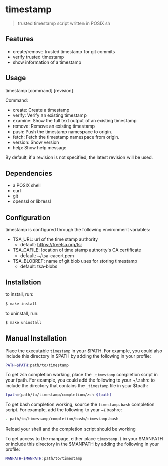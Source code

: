 # timestamp

> trusted timestamp script written in POSIX sh

## Features

- create/remove trusted timestamp for git commits
- verify trusted timestamp
- show information of a timestamp

## Usage

timestamp \[command\] \[revision\]

Command:

- create: Create a timestamp
- verify: Verify an existing timestamp
- examine: Show the full text output of an existing timestamp
- remove: Remove an existing timestamp
- push: Push the timestamp namespace to origin.
- fetch: Fetch the timestamp namespace from origin.
- version: Show version
- help: Show help message

By default, if a revision is not specified, the latest revision will be used.

## Dependencies

- a POSIX shell
- curl
- git
- openssl or libressl

## Configuration

timestamp is configured through the following environment variables:

- TSA_URL: url of the time stamp authority
  - default: https://freetsa.org/tsr
- TSA_CAFILE: location of time stamp authority's CA certificate
  - default: ~/tsa-cacert.pem
- TSA_BLOBREF: name of git blob uses for storing timestamp
  - default: tsa-blobs

## Installation

to install, run:

``` sh
$ make install
```

to uninstall, run:

``` sh
$ make uninstall
```

## Manual Installation

Place the executable `timestamp` in your $PATH. For example, you could also
include this directory in $PATH by adding the following in your profile:

``` sh
PATH=$PATH:path/to/timestamp
```

To get zsh completion working, place the `_timestamp` completion script in your
fpath. For example, you could add the following to your ~/.zshrc to include the
directory that contains the `_timestamp` file in your $fpath:

``` sh
fpath=(path/to/timestamp/completion/zsh $fpath)
```

To get bash completion working, source the `timestamp.bash` completion script.
For example, add the following to your ~/.bashrc:

``` sh
. path/to/timestamp/completion/bash/timestamp.bash
```

Reload your shell and the completion script should be working

To get access to the manpage, either place `timestamp.1` in your $MANPATH or
include this directory in the $MANPATH by adding the following in your profile:

``` sh
MANPATH=$MANPATH:path/to/timestamp
```
